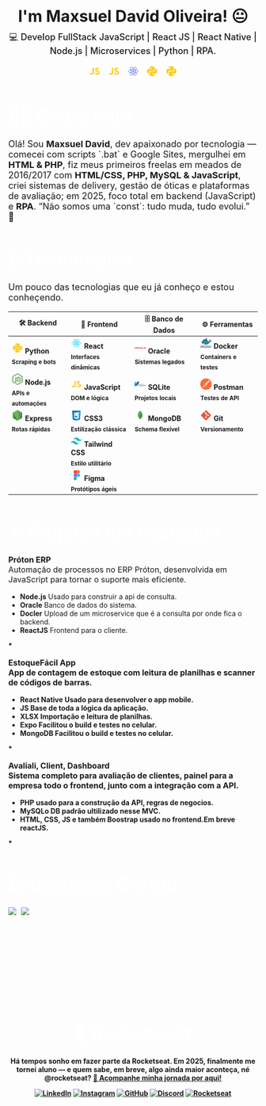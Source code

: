 
<div id="page">

<div id="intro">

  <h1 align="center" style="border: none; padding: 0; margin: 0; font-size: 2rem;font-weight: bold; border-color:transparent;">I'm Maxsuel David Oliveira! 😐</h1>

  <p align="center" style="font-weight: 600; margin-top:10px;  font-weight: 500;
  font-size: 18px;">
    💻 Develop FullStack JavaScript | React JS | React Native | Node.js | Microservices | Python | RPA.
  </p>

</div>

<p align=center>
  <img src="icons/javascript.svg" width=25 style="margin-right: 10px">
  <img src="icons/javascript.svg" width=25  style="margin-right: 10px">
  <img src="icons/react_native.svg" width=25  style="margin-right: 10px">
  <img src="icons/python.svg" width=25  style="margin-right: 10px">
  <img src="icons/python.svg" width=25>
</p>


<h1 style="font-size: 2.3rem; color: white; font-weight: bold; border-color:transparent;">👨‍💻 Sobre mim</h1>

<p style="font-size: 18px;">
Olá! Sou <b>Maxsuel David</b>, dev apaixonado por tecnologia — comecei com scripts `.bat` e Google Sites, mergulhei em <b>HTML & PHP</b>, fiz meus primeiros freelas em meados de 2016/2017 com <b>HTML/CSS, PHP, MySQL & JavaScript</b>, criei sistemas de delivery, gestão de óticas e plataformas de avaliação; em 2025, foco total em </b>backend (JavaScript)</b> e <b>RPA</b>. “Não somos uma `const`: tudo muda, tudo evolui.” 🚀
</p>


<h1 style="font-size: 2.3rem; color: white; font-weight: bold; border-color:transparent;">🚀 Tecnologias</h1>

<p style="font-size : 18px">
Um pouco das tecnologias que eu já conheço e estou conheçendo.
</p>

| 🛠️ <b>Backend<b> | 🎨 <b>Frontend<b> | 🗄️ <b>Banco de Dados<b> | ⚙️ <b>Ferramentas<b> |
|----------------|----------------|------------------------|--------------------|
| <img src="icons/python.svg" width="23"> <b>Python<b><br><sub>Scraping e bots</sub> | <img src="icons/react.svg" width="23"> <b>React<b><br><sub>Interfaces dinâmicas</sub> | <img src="icons/oracle.svg" width="23"> <b>Oracle<b><br><sub>Sistemas legados</sub> | <img src="icons/docker.svg" width="23"> <b>Docker<b><br><sub>Containers e testes</sub> |
| <img src="icons/nodejs.svg" width="23"> <b>Node.js<b><br><sub>APIs e automações</sub> | <img src="icons/javascript.svg" width="23"> <b>JavaScript<b><br><sub>DOM e lógica</sub> | <img src="icons/sqlite.svg" width="23"> <b>SQLite<b><br><sub>Projetos locais</sub> | <img src="icons/postman.svg" width="23"> <b>Postman<b><br><sub>Testes de API</sub> |
| <img src="icons/express.svg" width="23"> <b>Express<b><br><sub>Rotas rápidas</sub> | <img src="icons/css.svg" width="23"> <b>CSS3<b><br><sub>Estilização clássica</sub> | <img src="icons/mongo.svg" width="23"> <b>MongoDB<b><br><sub>Schema flexível</sub> | <img src="icons/git.svg" width="23"> <b>Git<b><br><sub>Versionamento</sub> |
|                | <img src="icons/tailwindcss.svg" width="23"> <b>Tailwind CSS<b><br><sub>Estilo utilitário</sub> |                        |                    |
|                | <img src="icons/figma.svg" width="23"> <b>Figma<b><br><sub>Protótipos ágeis</sub> |                        |                    |

<div class="content" id="projects">
<h1 style="font-size: 2.3rem; color: white; font-weight: bold;">
✨ Projetos em destaque
</h1>

<p style="font-size : 16px;">
<b>Próton ERP</b></br>
Automação de processos no ERP Próton, desenvolvida em JavaScript para tornar o suporte mais eficiente.</p>

<ul><li><b>Node.js</b> Usado para construir a api de consulta.</li>
<li><b>Oracle</b> Banco de dados do sistema.</li>
<li><b>Docler</b> Upload de um microservice que é a consulta por onde fica o backend.</li>
<li><b>ReactJS</b> Frontend para o cliente.</li></ul>


<b>*

<p style="font-size : 16px;">
<b>EstoqueFácil App</b></br>
App de contagem de estoque com leitura de planilhas e scanner de códigos de barras.</p>

<ul>
<li><b>React Native</b> Usado para desenvolver o app mobile.</li>
<li><b>JS</b> Base de toda a lógica da aplicação.</li>
<li>XLSX Importação e leitura de planilhas.</li>
<li><b>Expo</b> Facilitou o build e testes no celular.</li>
<li><b>MongoDB</b> Facilitou o build e testes no celular.</li>
</ul>


<b>*

<p style="font-size : 16px;">
<b>Avaliali, Client, Dashboard</b></br>
Sistema completo para avaliação de clientes, painel para a empresa todo o frontend, junto com a integração com a API.
</p>

<ul>
<li><b>PHP</b> usado para a construção da API, regras de negocios.</li>
<li><b>MySQL</b>o DB padrão ultilizado nesse MVC.</li>
<li><b>HTML</b>, <b>CSS</b>, <b>JS</b> e também <b>Boostrap</b> usado no frontend.<b>Em breve reactJS.</b></li>
</ul>


<b>*

<h1 style="font-size: 2.3rem; color: white; font-weight: bold;">
  Estatísticas GitHub
</h1>

<div style="display : flex; gap : 10px;">
<img
  height="180em"
  src="https://github-readme-stats.vercel.app/api?username=MaxsuelOliveira&show_icons=true&theme=vue-dark&include_all_commits=true&count_private=true"
/>
<img
  height="180em"
  src="https://github-readme-stats.vercel.app/api/top-langs/?username=MaxsuelOliveira&layout=compact&langs_count=8&theme=vue-dark"
/>
</div>


<div align=center>
<h1 style="font-size: 2.3rem; color: white; font-weight: bold;">
  🚀  Rocketseat
</h1>
<p>Há tempos sonho em fazer parte da Rocketseat. Em 2025, finalmente me tornei aluno — e quem sabe, em breve, algo ainda maior aconteça, né @rocketseat? <a href="https://app.rocketseat.com.br/me/md-04583" title="Dá um pulo aqui" target="new_blank">🚀 Acompanhe minha jornada por aqui!</a></p>

[![LinkedIn](https://img.shields.io/badge/LinkedIn-0077B5?style=for-the-badge&logo=linkedin&logoColor=white)](https://www.linkedin.com/in/)
[![Instagram](https://img.shields.io/badge/Instagram-E4405F?style=for-the-badge&logo=instagram&logoColor=white)](https://instagram.com/)
[![GitHub](https://img.shields.io/badge/GitHub-181717?style=for-the-badge&logo=github&logoColor=white)](https://github.com/MaxsuelOliveira)
[![Discord](https://img.shields.io/badge/Discord-181717?style=for-the-badge&logo=discord&logoColor=white)](https://github.com/)
[![Rocketseat](https://img.shields.io/badge/Rocketseat-181717?style=for-the-badge&logo=rocketseat&logoColor=white)](https://app.rocketseat.com.br/me/md-04583)
</div>
